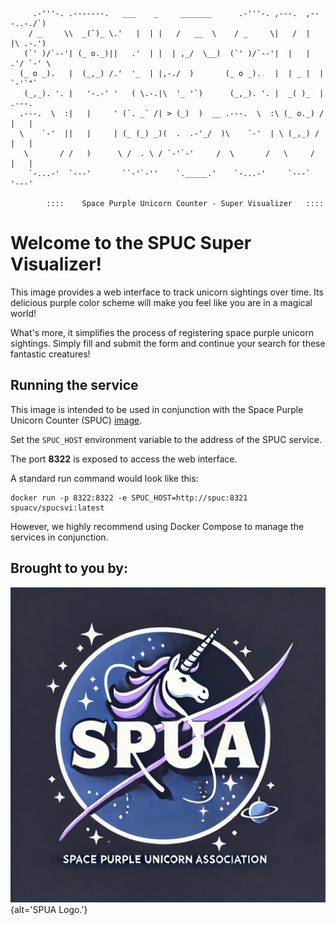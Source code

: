 ```
     .-'''-. .-------.   ___    _     _______      .-'''-. ,---.  ,---..-./`)
    / _     \\  _(`)_ \.'   |  | |   /   __  \    / _     \|   /  |   |\ .-.')
   (`' )/`--'| (_ o._)||   .'  | |  | ,_/  \__)  (`' )/`--'|  |   |  .'/ `-' \
  (_ o _).   |  (_,_) /.'  '_  | |,-./  )       (_ o _).   |  | _ |  |  `-'`"`
   (_,_). '. |   '-.-' '   ( \.-.|\  '_ '`)      (_,_). '. |  _( )_  |  .---.
  .---.  \  :|   |     ' (`. _` /| > (_)  )  __ .---.  \  :\ (_ o._) /  |   |
  \    `-'  ||   |     | (_ (_) _)(  .  .-'_/  )\    `-'  | \ (_,_) /   |   |
   \       / /   )      \ /  . \ / `-'`-'     /  \       /   \     /    |   |
    `-...-'  `---'       ``-'`-''    `._____.'    `-...-'     `---`     '---'

        ::::    Space Purple Unicorn Counter - Super Visualizer   ::::
```

# Welcome to the SPUC Super Visualizer!

This image provides a web interface to track unicorn sightings over time.
Its delicious purple color scheme will make you feel like you are in a magical world!

What's more, it simplifies the process of registering space purple unicorn sightings.
Simply fill and submit the form and continue your search for these fantastic creatures!

## Running the service

This image is intended to be used in conjunction with the Space Purple Unicorn Counter (SPUC)
[image](https://hub.docker.com/r/spuacv/spuc).

Set the `SPUC_HOST` environment variable to the address of the SPUC service.

The port **8322** is exposed to access the web interface.

A standard run command would look like this:
```
docker run -p 8322:8322 -e SPUC_HOST=http://spuc:8321 spuacv/spucsvi:latest
```

However, we highly recommend using Docker Compose to manage the services in conjunction.

## Brought to you by:

![LOGO](../../episodes/fig/SPUA/SPUA_logo.png){alt='SPUA Logo.'}
